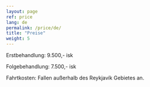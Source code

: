 ```yaml
---
layout: page
ref: price
lang: de
permalink: /price/de/
title: "Preise"
weight: 5
---
```


Erstbehandlung: 9.500,- isk

Folgebehandlung: 7.500,- isk

Fahrtkosten: Fallen außerhalb des Reykjavík Gebietes an.
